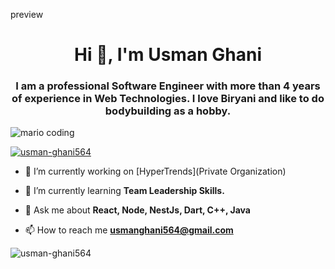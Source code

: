preview
<h1 align="center">Hi 👋, I'm Usman Ghani</h1>
<h3 align="center">I am a professional Software Engineer with more than 4 years of experience in Web Technologies. I love Biryani and like to do bodybuilding as a hobby.</h3>

![mario coding](https://i.imgur.com/1ZvVkDc.gif)

<p align="left"> <a href="https://github.com/ryo-ma/github-profile-trophy"><img src="https://github-profile-trophy.vercel.app/?username=usman-ghani564" alt="usman-ghani564" /></a> </p>

- 🔭 I’m currently working on [HyperTrends](Private Organization)

- 🌱 I’m currently learning **Team Leadership Skills.**

- 💬 Ask me about **React, Node, NestJs, Dart, C++, Java**

- 📫 How to reach me **usmanghani564@gmail.com**

<p><img align="center" src="https://github-readme-streak-stats.herokuapp.com/?user=usman-ghani564&" alt="usman-ghani564" /></p>


